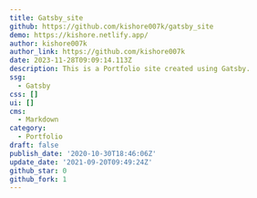 ```yaml
---
title: Gatsby_site
github: https://github.com/kishore007k/gatsby_site
demo: https://kishore.netlify.app/
author: kishore007k
author_link: https://github.com/kishore007k
date: 2023-11-28T09:09:14.113Z
description: This is a Portfolio site created using Gatsby.
ssg:
  - Gatsby
css: []
ui: []
cms:
  - Markdown
category:
  - Portfolio
draft: false
publish_date: '2020-10-30T18:46:06Z'
update_date: '2021-09-20T09:49:24Z'
github_star: 0
github_fork: 1
---
```

